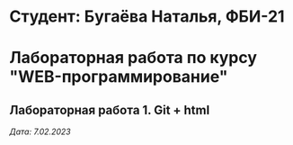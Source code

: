 # Студент: Бугаёва Наталья, ФБИ-21

# Лабораторная работа по курсу "WEB-программирование"

## Лабораторная работа 1. Git + html

*Дата: 7.02.2023*
